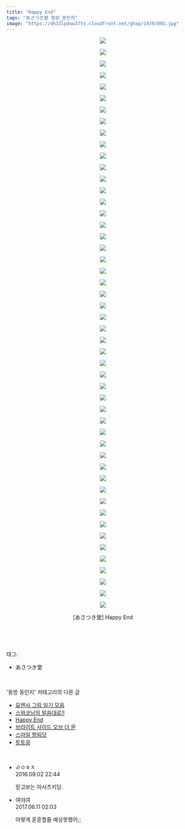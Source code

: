 ```yaml
---
title: "Happy End"
tags: "あさつき堂 동방_동인지"
image: "https://dh33lpduw37to.cloudfront.net/ghap/1939/001.jpg"
---
```

<div class="article">
<p style="text-align: center; clear: none; float: none;"><img src="{{ site.imgserver2 }}/ghap/1939/001.jpg"/></p>
<p style="text-align: center; clear: none; float: none;"><img src="{{ site.imgserver2 }}/ghap/1939/002.jpg"/></p>
<p style="text-align: center; clear: none; float: none;"><img src="{{ site.imgserver2 }}/ghap/1939/003.jpg"/></p>
<p style="text-align: center; clear: none; float: none;"><img src="{{ site.imgserver2 }}/ghap/1939/004.jpg"/></p>
<p style="text-align: center; clear: none; float: none;"><img src="{{ site.imgserver2 }}/ghap/1939/005.jpg"/></p>
<p style="text-align: center; clear: none; float: none;"><img src="{{ site.imgserver2 }}/ghap/1939/006.jpg"/></p>
<p style="text-align: center; clear: none; float: none;"><img src="{{ site.imgserver2 }}/ghap/1939/007.jpg"/></p>
<p style="text-align: center; clear: none; float: none;"><img src="{{ site.imgserver2 }}/ghap/1939/008.jpg"/></p>
<p style="text-align: center; clear: none; float: none;"><img src="{{ site.imgserver2 }}/ghap/1939/009.jpg"/></p>
<p style="text-align: center; clear: none; float: none;"><img src="{{ site.imgserver2 }}/ghap/1939/010.jpg"/></p>
<p style="text-align: center; clear: none; float: none;"><img src="{{ site.imgserver2 }}/ghap/1939/011.jpg"/></p>
<p style="text-align: center; clear: none; float: none;"><img src="{{ site.imgserver2 }}/ghap/1939/012.jpg"/></p>
<p style="text-align: center; clear: none; float: none;"><img src="{{ site.imgserver2 }}/ghap/1939/013.jpg"/></p>
<p style="text-align: center; clear: none; float: none;"><img src="{{ site.imgserver2 }}/ghap/1939/014.jpg"/></p>
<p style="text-align: center; clear: none; float: none;"><img src="{{ site.imgserver2 }}/ghap/1939/015.jpg"/></p>
<p style="text-align: center; clear: none; float: none;"><img src="{{ site.imgserver2 }}/ghap/1939/016.jpg"/></p>
<p style="text-align: center; clear: none; float: none;"><img src="{{ site.imgserver2 }}/ghap/1939/017.jpg"/></p>
<p style="text-align: center; clear: none; float: none;"><img src="{{ site.imgserver2 }}/ghap/1939/018.jpg"/></p>
<p style="text-align: center; clear: none; float: none;"><img src="{{ site.imgserver2 }}/ghap/1939/019.jpg"/></p>
<p style="text-align: center; clear: none; float: none;"><img src="{{ site.imgserver2 }}/ghap/1939/020.jpg"/></p>
<p style="text-align: center; clear: none; float: none;"><img src="{{ site.imgserver2 }}/ghap/1939/021.jpg"/></p>
<p style="text-align: center; clear: none; float: none;"><img src="{{ site.imgserver2 }}/ghap/1939/022.jpg"/></p>
<p style="text-align: center; clear: none; float: none;"><img src="{{ site.imgserver2 }}/ghap/1939/023.jpg"/></p>
<p style="text-align: center; clear: none; float: none;"><img src="{{ site.imgserver2 }}/ghap/1939/024.jpg"/></p>
<p style="text-align: center; clear: none; float: none;"><img src="{{ site.imgserver2 }}/ghap/1939/025.jpg"/></p>
<p style="text-align: center; clear: none; float: none;"><img src="{{ site.imgserver2 }}/ghap/1939/026.jpg"/></p>
<p style="text-align: center; clear: none; float: none;"><img src="{{ site.imgserver2 }}/ghap/1939/027.jpg"/></p>
<p style="text-align: center; clear: none; float: none;"><img src="{{ site.imgserver2 }}/ghap/1939/028.jpg"/></p>
<p style="text-align: center; clear: none; float: none;"><img src="{{ site.imgserver2 }}/ghap/1939/029.jpg"/></p>
<p style="text-align: center; clear: none; float: none;"><img src="{{ site.imgserver2 }}/ghap/1939/030.jpg"/></p>
<p style="text-align: center; clear: none; float: none;"><img src="{{ site.imgserver2 }}/ghap/1939/031.jpg"/></p>
<p style="text-align: center; clear: none; float: none;"><img src="{{ site.imgserver2 }}/ghap/1939/032.jpg"/></p>
<p style="text-align: center; clear: none; float: none;"><img src="{{ site.imgserver2 }}/ghap/1939/033.jpg"/></p>
<p style="text-align: center; clear: none; float: none;"><img src="{{ site.imgserver2 }}/ghap/1939/034.jpg"/></p>
<p style="text-align: center; clear: none; float: none;"><img src="{{ site.imgserver2 }}/ghap/1939/035.jpg"/></p>
<p style="text-align: center; clear: none; float: none;"><img src="{{ site.imgserver2 }}/ghap/1939/036.jpg"/></p>
<p style="text-align: center; clear: none; float: none;"><img src="{{ site.imgserver2 }}/ghap/1939/037.jpg"/></p>
<p style="text-align: center; clear: none; float: none;"><img src="{{ site.imgserver2 }}/ghap/1939/038.jpg"/></p>
<p style="text-align: center; clear: none; float: none;"><img src="{{ site.imgserver2 }}/ghap/1939/039.jpg"/></p>
<p style="text-align: center; clear: none; float: none;"><img src="{{ site.imgserver2 }}/ghap/1939/040.jpg"/></p>
<p style="text-align: center; clear: none; float: none;"><img src="{{ site.imgserver2 }}/ghap/1939/041.jpg"/></p>
<p style="text-align: center; clear: none; float: none;"><img src="{{ site.imgserver2 }}/ghap/1939/042.jpg"/></p>
<p style="text-align: center; clear: none; float: none;"><img src="{{ site.imgserver2 }}/ghap/1939/043.jpg"/></p>
<p style="text-align: center; clear: none; float: none;"><img src="{{ site.imgserver2 }}/ghap/1939/044.jpg"/></p>
<p style="text-align: center; clear: none; float: none;"><img src="{{ site.imgserver2 }}/ghap/1939/045.jpg"/></p>
<p style="text-align: center; clear: none; float: none;"><img src="{{ site.imgserver2 }}/ghap/1939/046.jpg"/></p>
<p style="text-align: center; clear: none; float: none;"><img src="{{ site.imgserver2 }}/ghap/1939/047.jpg"/></p>
<p style="text-align: center; clear: none; float: none;"><img src="{{ site.imgserver2 }}/ghap/1939/048.jpg"/></p>
<p style="text-align: center; clear: none; float: none;"><img src="{{ site.imgserver2 }}/ghap/1939/049.jpg"/></p>
<p style="text-align: center; clear: none; float: none;"><img src="{{ site.imgserver2 }}/ghap/1939/050.jpg"/></p>
<p style="text-align: center; clear: none; float: none;">[あさつき堂] Happy End</p>
<p><br/></p>
</div><br/>
<div class="tagTrail">
<p>태그: </p>
<ul>
<li>あさつき堂</li>
</ul>
</div><br/>
<div class="another">
<p>'동방 동인지' 카테고리의 다른 글</p>
<ul>
<li><a href="/ghap_1941">묘렌사 그림 일기 모음</a></li>
<li><a href="/ghap_1940">스와코님의 말씀대로!!</a></li>
<li><a href="/ghap_1939">Happy End</a></li>
<li><a href="/ghap_1938">브라이트 사이드 오브 더 문</a></li>
<li><a href="/ghap_1936">스마일 향림당</a></li>
<li><a href="/ghap_1935">토토광</a></li>
</ul>
</div><br/>
<div class="cb_module cb_fluid">
<div class="cb_wrt cb_profile">
<div class="comment">
<ul>
<li class="cb_thumb_off" id="comment14796820">
<div class="cb_comment_area">
<div class="cb_info_area">
<div class="cb_section">
<span class="cb_nick_name">ㄹㅇㅎㅈ</span>
</div>
<div class="cb_section">
<span class="cb_date">2016.09.02 22:44 </span>
</div>
</div>
<div class="cb_dsc_comment">
<p class="cb_dsc">
											믿고보는 아사츠키당.
										</p>
</div>
</div></li>
<li class="cb_thumb_off" id="comment15010345">
<div class="cb_comment_area">
<div class="cb_info_area">
<div class="cb_section">
<span class="cb_nick_name">여야여</span>
</div>
<div class="cb_section">
<span class="cb_date">2017.06.11 02:03 </span>
</div>
</div>
<div class="cb_dsc_comment">
<p class="cb_dsc">
											아렇게 훈훈할줄 예상못했어;;
										</p>
</div>
</div></li>
</ul>
</div>
</div><!-- commentList close -->
</div><br/>
